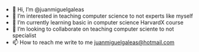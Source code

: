 - 👋 Hi, I’m @juanmiguelgaleas
- 👀 I’m interested in teaching computer science to not experts like myself
- 🌱 I’m currently learning basic in computer science HarvardX course
- 💞️ I’m looking to collaborate on teaching computer sciente to not specialist
- 📫 How to reach me write to me juanmiguelgaleas@hotmail.com

<!---
juanmiguelgaleas/juanmiguelgaleas is a ✨ special ✨ repository because its `README.md` (this file) appears on your GitHub profile.
You can click the Preview link to take a look at your changes.
--->
